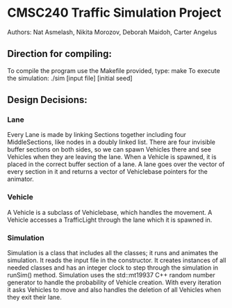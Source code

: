 # CMSC240 Traffic Simulation Project
Authors: Nat Asmelash, Nikita Morozov, Deborah Maidoh, Carter Angelus

## Direction for compiling:
To compile the program use the Makefile provided, type: make
To execute the simulation: ./sim [input file] [initial seed]

## Design Decisions:
### Lane
Every Lane is made by linking Sections together including four MiddleSections, like nodes
in a doubly linked list. There are four invisible buffer sections on both sides, so we can
spawn Vehicles there and see Vehicles when they are leaving the lane. When a Vehicle
is spawned, it is placed in the correct buffer section of a lane. A lane goes over the
vector of every section in it and returns a vector of Vehiclebase pointers for the animator.

### Vehicle
A Vehicle is a subclass of Vehiclebase, which handles the movement. A Vehicle accesses
a TrafficLight through the lane which it is spawned in.

### Simulation
Simulation is a class that includes all the classes; it runs and animates the simulation.
It reads the input file in the constructor. It creates instances of all needed classes
and has an integer clock to step through the simulation in runSim() method.
Simulation uses the std::mt19937 C++ random number generator to handle the probability
of Vehicle creation. With every iteration it asks Vehicles to move and also handles the
deletion of all Vehicles when they exit their lane.
